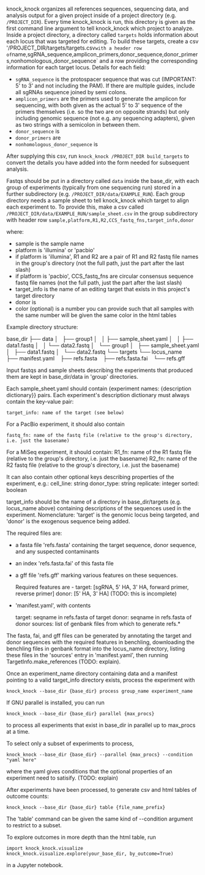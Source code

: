 knock_knock organizes all references sequences, sequencing data, and analysis output for a given project inside of a project directory (e.g. `/PROJECT_DIR`).
Every time knock_knock is run, this directory is given as the first command line argument to tell knock_knock which project to analyze.
Inside a project directory, a directory called `targets` holds information about each locus that was targeted for editing.
To build these targets, create a csv '/PROJECT_DIR/targets/targets.csv` with a header row of `name,sgRNA_sequence,amplicon_primers,donor_sequence,donor_primers,nonhomologous_donor_sequence` and a row providing the corresponding information for each target locus. 
 Details for each field:
- `sgRNA_sequence` is the protospacer sequence that was cut (IMPORTANT: 5' to 3' and not including the PAM). If there are multiple guides, include all sgRNAs sequence joined by semi colons.
- `amplicon_primers` are the primers used to generate the amplicon for sequencing, with both given as the actual 5' to 3' sequence of the primers themselves (i.e. so the two are on opposite strands) but only including genomic sequence (not e.g. any sequencing adapters), given as two strings with a semicolon in between them.
- `donor_sequence` is 
- `donor_primers` are 
- `nonhomologous_donor_sequence` is

After supplying this csv, run ```knock_knock /PROJECT_DIR build_targets``` to convert the details you have added into the form needed for subsequent analysis.

Fastqs should be put in a directory called `data` inside the base_dir, with each group of experiments (typically from one sequencing run) stored in a further subdirectory (e.g. `/PROJECT_DIR/data/EXAMPLE_RUN`).
Each group directory needs a sample sheet to tell knock_knock which target to align each experiment to.
To provide this, make a csv called `/PROJECT_DIR/data/EXAMPLE_RUN/sample_sheet.csv` in the group subdirectory with header row `sample,platform,R1,R2,CCS_fastq_fns,target_info,donor`

where:
- sample is the sample name
- platform is 'illumina' or 'pacbio'
- if platform is 'illumina', R1 and R2 are a pair of R1 and R2 fastq file names in the group's directory (not the full path, just the part after the last slash)
- if platform is 'pacbio', CCS_fastq_fns are circular consensus sequence fastq file names (not the full path, just the part after the last slash)
- target_info is the name of an editing target that exists in this project's target directory
- donor is 
- color (optional) is a number you can provide such that all samples with the same number will be given the same color in the html tables


Example directory structure:

base_dir
├── data
│   ├── group1
│   │   ├── sample_sheet.yaml
│   │   ├── data1.fastq
│   │   └── data2.fastq
│   └── group1
│       ├── sample_sheet.yaml
│       ├── data1.fastq
│       └── data2.fastq
└── targets
    └── locus_name
        ├── manifest.yaml
        ├── refs.fasta
        ├── refs.fasta.fai
        └── refs.gff

Input fastqs and sample sheets describing the experiments that produced them are kept in base_dir/data in 'group' directories.

Each sample_sheet.yaml should contain {experiment names: {description dictionary}} pairs.
Each experiment's description dictionary must always contain the key-value pair:

    target_info: name of the target (see below)

For a PacBio experiment, it should also contain

    fastq_fn: name of the fastq file (relative to the group's directory, i.e. just the basename)

For a MiSeq experiment, it should contain:
    R1_fn: name of the R1 fastq file (relative to the group's directory, i.e. just the basename)
    R2_fn: name of the R2 fastq file (relative to the group's directory, i.e. just the basename)
    
It can also contain other optional keys describing properties of the experiment, e.g.:
    cell_line: string
    donor_type: string
    replicate: integer
    sorted: boolean

target_info should be the name of a directory in base_dir/targets (e.g. locus_name above) containing descriptions of the sequences used in the experiment.
Nomenclature: 'target' is the genomic locus being targeted, and 'donor' is the exogenous sequence being added.

The required files are:

- a fasta file 'refs.fasta' containing the target sequence, donor sequence, and any suspected contaminants

- an index 'refs.fasta.fai' of this fasta file

- a gff file 'refs.gff' marking various features on these sequences.

    Required features are -
    target: [sgRNA, 5' HA, 3' HA, forward primer, reverse primer]
    donor: [5' HA, 3' HA] (TODO: this is incomplete)

- 'manifest.yaml', with contents

    target: seqname in refs.fasta of target
    donor: seqname in refs.fasta of donor
    sources: list of genbank files from which to generate refs.\*

The fasta, fai, and gff  files can be generated by annotating the target and donor sequences with the required features in benchling, downloading the benchling files in genbank format into the locus_name directory, listing these files in the 'sources' entry in 'manifest.yaml', then running TargetInfo.make_references (TODO: explain).

Once an experiment_name directory containing data and a manifest pointing to a valid target_info directory exists, process the experiment with 

    knock_knock --base_dir {base_dir} process group_name experiment_name

If GNU parallel is installed, you can run

    knock_knock --base_dir {base_dir} parallel {max_procs}

to process all experiments that exist in base_dir in parallel up to max_procs at a time.

To select only a subset of experiments to process, 

    knock_knock --base_dir {base_dir} --parallel {max_procs} --condition "yaml here"

where the yaml gives conditions that the optional properties of an experiment need to satisify. (TODO: explain)

After experiments have been processed, to generate csv and html tables of outcome counts:
    
    knock_knock --base_dir {base_dir} table {file_name_prefix}

The 'table' command can be given the same kind of --condition argument to restrict to a subset.

To explore outcomes in more depth than the html table, run

    import knock_knock.visualize
    knock_knock.visualize.explore(your_base_dir, by_outcome=True)

in a Jupyter notebook.
